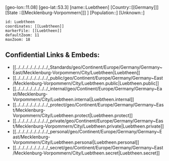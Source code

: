 ﻿---
location: [53.3,11.08]
mapzoom: [7,12] 
mapmarker: city 
type: City
tags:
- geo/City


SpocWebEntityId: 32168
isDeleted: false
confidential: public

---
[geo-lon::11.08]
[geo-lat::53.3]
[name::Luebtheen]
[Country::[[Germany]]]
[State ::[[Mecklenburg-Vorpommern]]] ]
[Population::]
[Unknown::]


```leaflet
id: Luebtheen
coordinates: [[Luebtheen]]
markerFile: [[Luebtheen]]
defaultZoom: 11 
maxZoom: 18
```


## Confidential Links & Embeds: 
- [[../../../../../../../../_Standards/geo/Continent/Europe/Germany/Germany~East/Mecklenburg-Vorpommern/City/Luebtheen|Luebtheen]] 
- [[../../../../../../../../_public/geo/Continent/Europe/Germany/Germany~East/Mecklenburg-Vorpommern/City/Luebtheen.public|Luebtheen.public]] 
- [[../../../../../../../../_internal/geo/Continent/Europe/Germany/Germany~East/Mecklenburg-Vorpommern/City/Luebtheen.internal|Luebtheen.internal]] 
- [[../../../../../../../../_protect/geo/Continent/Europe/Germany/Germany~East/Mecklenburg-Vorpommern/City/Luebtheen.protect|Luebtheen.protect]] 
- [[../../../../../../../../_private/geo/Continent/Europe/Germany/Germany~East/Mecklenburg-Vorpommern/City/Luebtheen.private|Luebtheen.private]] 
- [[../../../../../../../../_personal/geo/Continent/Europe/Germany/Germany~East/Mecklenburg-Vorpommern/City/Luebtheen.personal|Luebtheen.personal]] 
- [[../../../../../../../../_secret/geo/Continent/Europe/Germany/Germany~East/Mecklenburg-Vorpommern/City/Luebtheen.secret|Luebtheen.secret]] 
